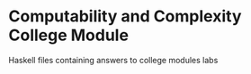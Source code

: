 # Computability and Complexity College Module

Haskell files containing answers to college modules labs
